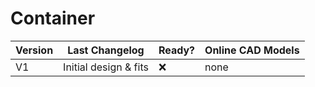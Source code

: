 # Container

| Version | Last Changelog | Ready? | Online CAD Models |
| ------- | -------------- | ------ | ----------------- |
| V1 | Initial design & fits | ❌ | none
